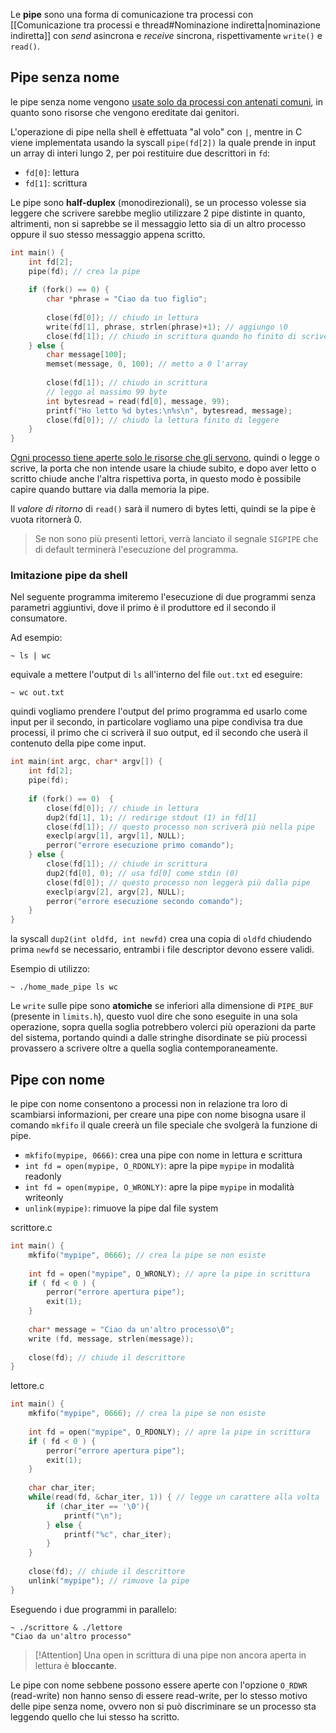 Le **pipe** sono una forma di comunicazione tra processi con [[Comunicazione tra processi e thread#Nominazione indiretta|nominazione indiretta]] con _send_ asincrona e _receive_ sincrona, rispettivamente `write()` e `read()`.

## Pipe senza nome
le pipe senza nome vengono <u>usate solo da processi con antenati comuni</u>, in quanto sono risorse che vengono ereditate dai genitori.

L'operazione di pipe nella shell è effettuata "al volo" con `|`, mentre in C viene implementata usando la syscall `pipe(fd[2])` la quale prende in input un array di interi lungo 2, per poi restituire due descrittori in `fd`:
- `fd[0]`: lettura
- `fd[1]`: scrittura

Le pipe sono **half-duplex** (monodirezionali), se un processo volesse sia leggere che scrivere sarebbe meglio utilizzare 2 pipe distinte in quanto, altrimenti, non si saprebbe se il messaggio letto sia di un altro processo oppure il suo stesso messaggio appena scritto.

```c
int main() {
    int fd[2];
    pipe(fd); // crea la pipe
	
    if (fork() == 0) {
        char *phrase = "Ciao da tuo figlio";
		
        close(fd[0]); // chiudo in lettura
        write(fd[1], phrase, strlen(phrase)+1); // aggiungo \0
        close(fd[1]); // chiudo in scrittura quando ho finito di scrivere
    } else {
        char message[100];
        memset(message, 0, 100); // metto a 0 l'array
		
        close(fd[1]); // chiudo in scrittura
        // leggo al massimo 99 byte
        int bytesread = read(fd[0], message, 99);
        printf("Ho letto %d bytes:\n%s\n", bytesread, message);
        close(fd[0]); // chiudo la lettura finito di leggere
    }
}
```

<u>Ogni processo tiene aperte solo le risorse che gli servono</u>, quindi o legge o scrive, la porta che non intende usare la chiude subito, e dopo aver letto o scritto chiude anche l'altra rispettiva porta, in questo modo è possibile capire quando buttare via dalla memoria la pipe.

Il _valore di ritorno_ di `read()` sarà il numero di bytes letti, quindi se la pipe è vuota ritornerà 0.

>Se non sono più presenti lettori, verrà lanciato il segnale `SIGPIPE` che di default terminerà l'esecuzione del programma.

### Imitazione pipe da shell
Nel seguente programma imiteremo l'esecuzione di due programmi senza parametri aggiuntivi, dove il primo è il produttore ed il secondo il consumatore.

Ad esempio:
```shell
~ ls | wc
```

equivale a mettere l'output di `ls` all'interno del file `out.txt` ed eseguire:
```shell
~ wc out.txt
```

quindi vogliamo prendere l'output del primo programma ed usarlo come input per il secondo, in particolare vogliamo una pipe condivisa tra due processi, il primo che ci scriverà il suo output, ed il secondo che userà il contenuto della pipe come input.

```c
int main(int argc, char* argv[]) {
    int fd[2];
    pipe(fd);
	
    if (fork() == 0)  {
        close(fd[0]); // chiude in lettura
        dup2(fd[1], 1); // redirige stdout (1) in fd[1]
        close(fd[1]); // questo processo non scriverà più nella pipe
        execlp(argv[1], argv[1], NULL);
        perror("errore esecuzione primo comando");
    } else {
        close(fd[1]); // chiude in scrittura
        dup2(fd[0], 0); // usa fd[0] come stdin (0)
        close(fd[0]); // questo processo non leggerà più dalla pipe
        execlp(argv[2], argv[2], NULL);
        perror("errore esecuzione secondo comando");
    }
}
```

la syscall `dup2(int oldfd, int newfd)` crea una copia di `oldfd` chiudendo prima `newfd` se necessario, entrambi i file descriptor devono essere validi.

Esempio di utilizzo:
```shell
~ ./home_made_pipe ls wc
```


Le `write` sulle pipe sono **atomiche** se inferiori alla dimensione di `PIPE_BUF` (presente in `limits.h`), questo vuol dire che sono eseguite in una sola operazione, sopra quella soglia potrebbero volerci più operazioni da parte del sistema, portando quindi a dalle stringhe disordinate se più processi provassero a scrivere oltre a quella soglia contemporaneamente.

## Pipe con nome
le pipe con nome consentono a processi non in relazione tra loro di scambiarsi informazioni, per creare una pipe con nome bisogna usare il comando `mkfifo` il quale creerà un file speciale che svolgerà la funzione di pipe.

- `mkfifo(mypipe, 0666)`: crea una pipe con nome in lettura e scrittura
- `int fd = open(mypipe, O_RDONLY)`: apre la pipe `mypipe` in modalità readonly
- `int fd = open(mypipe, O_WRONLY)`: apre la pipe `mypipe` in modalità writeonly
- `unlink(mypipe)`: rimuove la pipe dal file system


scrittore.c
```c
int main() {
    mkfifo("mypipe", 0666); // crea la pipe se non esiste
	
    int fd = open("mypipe", O_WRONLY); // apre la pipe in scrittura
    if ( fd < 0 ) {
        perror("errore apertura pipe");
        exit(1);
    }
	
    char* message = "Ciao da un'altro processo\0";
    write (fd, message, strlen(message));
	
    close(fd); // chiude il descrittore
}
```

lettore.c
```c
int main() {
    mkfifo("mypipe", 0666); // crea la pipe se non esiste
	
    int fd = open("mypipe", O_RDONLY); // apre la pipe in scrittura
    if ( fd < 0 ) {
        perror("errore apertura pipe");
        exit(1);
    }
	
    char char_iter;
    while(read(fd, &char_iter, 1)) { // legge un carattere alla volta
        if (char_iter == '\0'){
            printf("\n");
        } else {
            printf("%c", char_iter);
        }
    }
	
    close(fd); // chiude il descrittore
    unlink("mypipe"); // rimuove la pipe
}
```

Eseguendo i due programmi in parallelo:
```shell
~ ./scrittore & ./lettore
"Ciao da un'altro processo"
```

>[!Attention]
>Una open in scrittura di una pipe non ancora aperta in lettura è **bloccante**.

Le pipe con nome sebbene possono essere aperte con l'opzione `O_RDWR` (read-write) non hanno senso di essere read-write, per lo stesso motivo delle pipe senza nome, ovvero non si può discriminare se un processo sta leggendo quello che lui stesso ha scritto.
